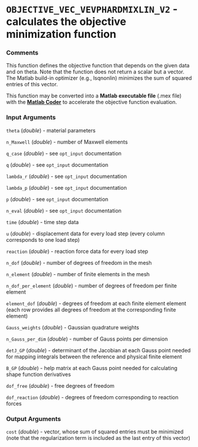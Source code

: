 # `OBJECTIVE_VEC_VEVPHARDMIXLIN_V2` - calculates the objective minimization function
###  Comments
This function defines the objective function that depends on
the given data and on theta. Note that the function
does not return a scalar but a vector. The Matlab build-in optimizer
(e.g., lsqnonlin) minimizes the sum of squared entries of this vector.

This function may be converted into a __Matlab executable file__ (.mex
file) with the [__Matlab Coder__](https://mathworks.com/help/coder/) to
accelerate the objective function evaluation.

###  Input Arguments
`theta` (_double_) - material parameters

`n_Maxwell` (_double_) - number of Maxwell elements

`q_case` (_double_) - see `opt_input` documentation

`q` (_double_) - see `opt_input` documentation

`lambda_r` (_double_) - see `opt_input` documentation

`lambda_p` (_double_) - see `opt_input` documentation

`p` (_double_) - see `opt_input` documentation

`n_eval` (_double_) - see `opt_input` documentation

`time` (_double_) - time step data

`u` (_double_) - displacement data for every load step (every column
corresponds to one load step)

`reaction` (_double_) - reaction force data for every load step

`n_dof` (_double_) - number of degrees of freedom in the mesh

`n_element` (_double_) - number of finite elements in the mesh

`n_dof_per_element` (_double_) - number of degrees of freedom per finite
element

`element_dof` (_double_) - degrees of freedom at each finite element
element (each row provides all degrees of freedom at the corresponding
finite element)

`Gauss_weights` (_double_) - Gaussian quadrature weights

`n_Gauss_per_dim` (_double_) - number of Gauss points per dimension

`detJ_GP` (_double_) - determinant of the Jacobian at each Gauss point
needed for mapping integrals between the reference and physical finite
element

`B_GP` (_double_) - help matrix at each Gauss point needed for
calculating shape function derivatives

`dof_free` (_double_) - free degrees of freedom

`dof_reaction` (_double_) - degrees of freedom corresponding to reaction
forces

###  Output Arguments
`cost` (_double_) - vector, whose sum of squared entries must be
minimized (note that the regularization term is included as the last
entry of this vector)


